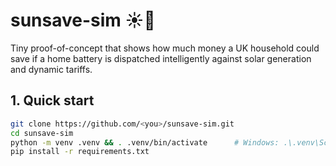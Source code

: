 # sunsave-sim ☀️🔋

Tiny proof-of-concept that shows how much money a UK household could save
if a home battery is dispatched intelligently against solar generation
and dynamic tariffs.

## 1. Quick start

```bash
git clone https://github.com/<you>/sunsave-sim.git
cd sunsave-sim
python -m venv .venv && . .venv/bin/activate      # Windows: .\.venv\Scripts\activate
pip install -r requirements.txt
